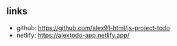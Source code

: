 ## links
- github: https://github.com/alex91-html/js-project-todo
- netlify: https://alextodo-app.netlify.app/


<!-- 
## Project Structure
src/
├── App.js                         # Main App component with routing   
├── store/
│   └── todoStore.jsx               # Zustand store for state management
├── components/
│   ├── StyledComponents.jsx        # Reusable styled components        
│   ├── Header.jsx                  # App header with date and controls 
│   ├── TaskItem.jsx                # Individual task component         
│   ├── AddTask.jsx                 # Form to add new tasks             
│   ├── TaskList.jsx                # List container for tasks          
│   └── TaskFilters.jsx             # Filter and action buttons         
├── pages/
│   └── TodoPage.jsx                # Main todo page                        
└── styles/
    └── GlobalStyles.jsx                                               

  -->